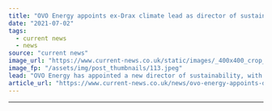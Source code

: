 ```yaml
---
title: "OVO Energy appoints ex-Drax climate lead as director of sustainability"
date: "2021-07-02"
tags: 
  - current news
  - news
source: "current news"
image_url: "https://www.current-news.co.uk/static/images/_400x400_crop_center-center/Dr-Rebecca-Heaton-credit-OVO-Energy.jpeg"
image_fp: "/assets/img/post_thumbnails/113.jpeg"
lead: "​OVO Energy has appointed a new director of sustainability, with Dr Rebecca Heaton joining from Drax where she was group head of climate change."
article_url: "https://www.current-news.co.uk/news/ovo-energy-appoints-dr-heaton-as-director-of-sustainability?utm_source=rss-feeds&utm_medium=rss&utm_campaign=rss"
---
```


---
